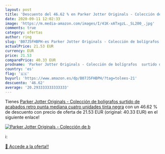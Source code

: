 ```yaml
---
layout: post
title: 'Descuento del 46.62 % en Parker Jotter Originals - Colección de b'
date: 2020-09-11 12:02:33
image: 'https://m.media-amazon.com/images/I/41K-xATxgzL._SL200_.jpg'
comments: true
category: ofertas
author: ring
slug: 'B07J5FHBPH-es Parker Jotter Originals - Colección de bolígrafos  surtido de acabados retro  punta mediana  cuatro unidades  tinta negra'
actualPrice: 21.53 EUR
currency: EUR
price: 21.53
comparePrice: 40.33 EUR
prodname: 'Parker Jotter Originals - Colección de bolígrafos  surtido de acabados retro  punta mediana  cuatro unidades  tinta negra'
country: 'es'
flag: '🇪🇸'
buyurl: 'https://www.amazon.es/dp/B07J5FHBPH/?tag=tolees-21'
descuento: '46.62'
average: '20.293333333333333'
---
```


Tienes [Parker Jotter Originals - Colección de bolígrafos  surtido de acabados retro  punta mediana  cuatro unidades  tinta negra](https://www.amazon.es/dp/B07J5FHBPH/?tag=tolees-21) con un 46.62 % de descuento con precio de oferta de 21.53 EUR (original: 40.33 EUR) en el siguiente enlace!

[![Parker Jotter Originals - Colección de b](https://m.media-amazon.com/images/I/41K-xATxgzL._SL200_.jpg)](https://www.amazon.es/dp/B07J5FHBPH/?tag=tolees-21)

ℹ️:


[🛒 Accede a la oferta!!](https://www.amazon.es/dp/B07J5FHBPH/?tag=tolees-21)
